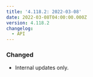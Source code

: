 ```yaml
---
title: '4.118.2: 2022-03-08'
date: 2022-03-08T04:00:00.000Z
version: 4.118.2
changelog:
  - API
---
```


### Changed

* Internal updates only.

